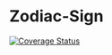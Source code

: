# Zodiac-Sign
[![Coverage Status](https://coveralls.io/repos/uplinkhacker1992/Zodiac-Sign/badge.svg?branch=master)](https://coveralls.io/r/uplinkhacker1992/Zodiac-Sign?branch=master)